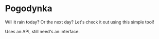 # Pogodynka
Will it rain today? Or the next day? Let's check it out using this simple tool!

Uses an API, still need's an interface.
